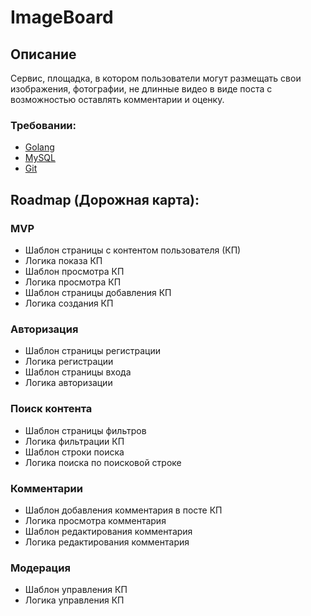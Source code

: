 # ImageBoard

## Описание

Сервис, площадка, в котором пользователи могут размещать свои изображения, фотографии, не длинные видео в виде поста с возможностью оставлять комментарии и оценку.

### Требовании:
- [Golang](https://go.dev/)
- [MySQL](https://www.mysql.com/)
- [Git](https://git-scm.com/)

## Roadmap (Дорожная карта):
### MVP
- Шаблон страницы с контентом пользователя (КП)
- Логика показа КП
- Шаблон просмотра КП
- Логика просмотра КП
- Шаблон страницы добавления КП
- Логика создания КП

### Авторизация
- Шаблон страницы регистрации
- Логика регистрации
- Шаблон страницы входа
- Логика авторизации

### Поиск контента
- Шаблон страницы фильтров
- Логика фильтрации КП
- Шаблон строки поиска
- Логика поиска по поисковой строке

### Комментарии
- Шаблон добавления комментария в посте КП
- Логика просмотра комментария
- Шаблон редактирования комментария
- Логика редактирования комментария

### Модерация
- Шаблон управления КП
- Логика управления КП